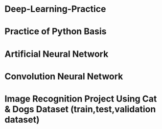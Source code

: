 # Deep-Learning-Practice
# Practice of Python Basis
# Artificial Neural Network
# Convolution Neural Network
# Image Recognition Project Using Cat & Dogs Dataset (train,test,validation dataset)
